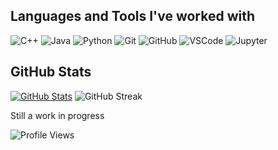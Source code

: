 ## Languages and Tools I've worked with

![C++](https://img.shields.io/badge/C%2B%2B-%23aecae6?style=for-the-badge&logo=cplusplus&logoColor=%2300599C)
![Java](https://img.shields.io/badge/Java-%23f89820?style=for-the-badge)
![Python](https://img.shields.io/badge/Python-%23afc8e0?style=for-the-badge&logo=python&logoColor=%233776AB)
![Git](https://img.shields.io/badge/Git-%23e8e8e8?style=for-the-badge&logo=git&logoColor=%23F05032)
![GitHub](https://img.shields.io/badge/GitHub-black?style=for-the-badge&logo=github)
![VSCode](https://img.shields.io/badge/VSCode-black?style=for-the-badge&logo=visualstudiocode&logoColor=%23007ACC)
![Jupyter](https://img.shields.io/badge/Jupyter-black?style=for-the-badge&logo=jupyter)


## GitHub Stats

<div>
<a href="http://www.github.com/AbubakrBardien"><img src="https://github-readme-stats.vercel.app/api?username=AbubakrBardien&show_icons=true&count_private=true&title_color=3382ed&text_color=ffffff&icon_color=3382ed&bg_color=1c1917&border_color=474039&disable_animations=true" alt="GitHub Stats" /></a>
<img src="https://github-readme-streak-stats-wheat-rho.vercel.app?user=AbubakrBardien&theme=dark&background=1c1917&border=474039&date_format=j%20M%5B%20Y%5D&disable_animations=true" alt="GitHub Streak"/>
</div>

<!--
## Ways to Contact Me
<a href="https://www.linkedin.com/in/abubakr-bardien"/><img src="https://img.shields.io/badge/LinkedIn-blue?style=flat-square&logo=linkedin"></a>
<a href="mailto:abubakrbardien@gmail.com?subject=Hello%20Abubakr,%20From%20Github"><img src="https://img.shields.io/badge/Gmail-%23e8e8e8?style=flat-square&logo=gmail"></a>
-->

Still a work in progress

![Profile Views](https://img.shields.io/github/watchers/abubakr030109/abubakr030109?label=Profile%20Views&style=flat-square)
